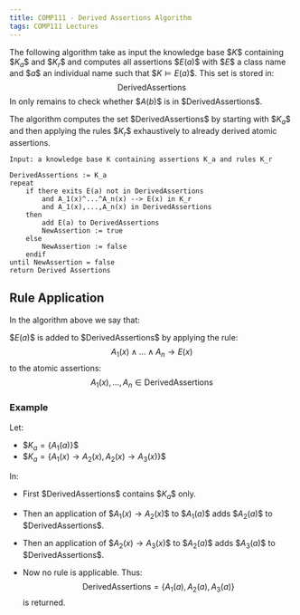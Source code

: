 ```yaml
---
title: COMP111 - Derived Assertions Algorithm
tags: COMP111 Lectures
---
```

The following algorithm take as input the knowledge base \$$K\$$ containing \$$K_a\$$ and \$$K_r\$$ and computes all assertions \$$E(a)\$$ with \$$E\$$ a class name and \$$a\$$ an individual name such that \$$K\models E(a)\$$. This set is stored in: $$\text{DerivedAssertions}$$ In only remains to check whether \$$A(b)\$$ is in \$$\text{DerivedAssertions}\$$. 

The algorithm computes the set \$$\text{DerivedAssertions}\$$ by starting with \$$K_a\$$ and then applying the rules \$$K_r\$$ exhaustively to already derived atomic assertions.

```
Input: a knowledge base K containing assertions K_a and rules K_r
	
DerivedAssertions := K_a
repeat
	if there exits E(a) not in DerivedAssertions
		and A_1(x)^...^A_n(x) --> E(x) in K_r
		and A_1(x),...,A_n(x) in DerivedAssertions
	then 
		add E(a) to DerivedAssertions
		NewAssertion := true
	else 
		NewAssertion := false
	endif
until NewAssertion = false
return Derived Assertions
```

## Rule Application
In the algorithm above we say that:

\$$E(a)\$$ is added to \$$\text{DerivedAssertions}\$$ by applying the rule:
$$A_1(x)\wedge\ldots\wedge A_n\rightarrow E(x)$$
to the atomic assertions:
$$A_1(x),\ldots,A_n\in\text{DerivedAssertions}$$

### Example
Let:

* \$$K_a=\{A_1(a)\}\$$
* \$$K_a=\{A_1(x)\rightarrow A_2(x),A_2(x)\rightarrow A_3(x)\}\$$

In:

* First \$$\text{DerivedAssertions}\$$ contains \$$K_a\$$ only.

* Then an application of \$$A_1(x)\rightarrow A_2(x)\$$ to \$$A_1(a)\$$ adds \$$A_2(a)\$$ to \$$\text{DerivedAssertions}\$$.

* Then an application of \$$A_2(x)\rightarrow A_3(x)\$$ to \$$A_2(a)\$$ adds \$$A_3(a)\$$ to \$$\text{DerivedAssertions}\$$.

* Now no rule is applicable. Thus:
$$\text{DerivedAssertions}=\{A_1(a),A_2(a),A_3(a)\}$$
is returned.